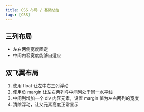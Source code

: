 ```yaml
---
title: CSS 布局 / 基础总结
tags: [CSS]
---
```


## 三列布局

- 左右两侧宽度固定
- 中间内容宽度能够自适应

## 双飞翼布局

1. 使用 float 让左中右三列浮动
2. 使用负 margin 让左右两列与中间列处于同一水平线
3. 中间列增加一个 div 内容元素，设置 margin 值为左右两列的宽度
4. 清除浮动，让父元素高度正常显示
